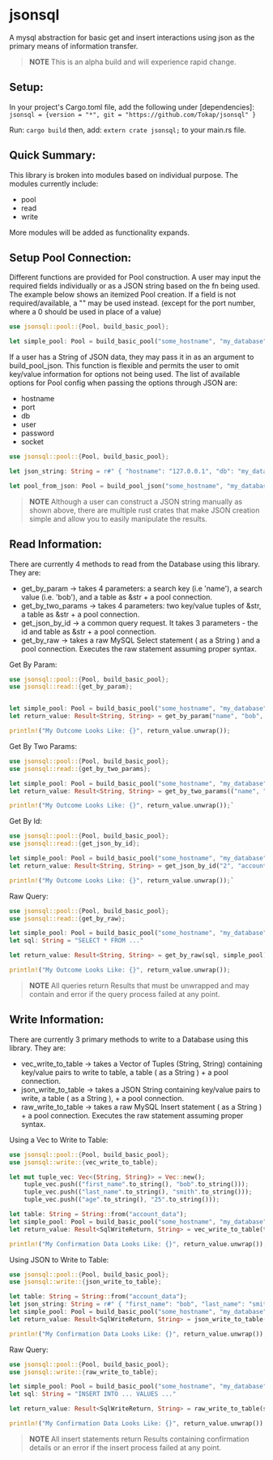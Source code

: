 # jsonsql

A mysql abstraction for basic get and insert interactions using json as the primary means of information transfer.

> **NOTE** This is an alpha build and will experience rapid change.

## Setup:

In your project's Cargo.toml file, add the following under [dependencies]:
`jsonsql = {version = "*", git = "https://github.com/Tokap/jsonsql" }`

Run: `cargo build`
then, add: `extern crate jsonsql;` to your main.rs file.

## Quick Summary:

This library is broken into modules based on individual purpose. The modules currently include:
  - pool
  - read
  - write

More modules will be added as functionality expands.  

## Setup Pool Connection:
Different functions are provided for Pool construction. A user may input the required fields individually or as a JSON string based on the fn being used.
The example below shows an itemized Pool creation. If a field is not required/available, a "" may be used instead. (except for the port number, where a 0 should be used in place of a value)

```rust
use jsonsql::pool::{Pool, build_basic_pool};

let simple_pool: Pool = build_basic_pool("some_hostname", "my_database", "user", "password", 3306);
```

If a user has a String of JSON data, they may pass it in as an argument to build_pool_json. This function is flexible and permits the user to omit key/value information for options not being used.
The list of available options for Pool config when passing the options through JSON are:
- hostname
- port
- db
- user
- password
- socket

```rust
use jsonsql::pool::{Pool, build_basic_pool};

let json_string: String = r#" { "hostname": "127.0.0.1", "db": "my_database", "user": "some_user", "password": "mediocre_password"  } "#;

let pool_from_json: Pool = build_pool_json("some_hostname", "my_database", "user", "password", 3306);
```

> **NOTE** Although a user can construct a JSON string manually as shown above, there are multiple rust crates that make JSON creation simple and allow you to easily manipulate the results.

## Read Information:

There are currently 4 methods to read from the Database using this library. They are:
- get_by_param -> takes 4 parameters: a search key (i.e 'name'), a search value (i.e. 'bob'), and a table as &str + a pool connection.
- get_by_two_params -> takes 4 parameters: two key/value tuples of &str, a table as &str + a pool connection.
- get_json_by_id -> a common query request. It takes 3 parameters - the id and table as &str + a pool connection.
- get_by_raw -> takes a raw MySQL Select statement ( as a String ) and a pool connection. Executes the raw statement assuming proper syntax.

Get By Param:
```rust
use jsonsql::pool::{Pool, build_basic_pool};
use jsonsql::read::{get_by_param};


let simple_pool: Pool = build_basic_pool("some_hostname", "my_database", "user", "password", 3306);
let return_value: Result<String, String> = get_by_param("name", "bob", "account_data", simple_pool);

println!("My Outcome Looks Like: {}", return_value.unwrap());
```

Get By Two Params:
```rust
use jsonsql::pool::{Pool, build_basic_pool};
use jsonsql::read::{get_by_two_params};

let simple_pool: Pool = build_basic_pool("some_hostname", "my_database", "user", "password", 3306);
let return_value: Result<String, String> = get_by_two_params(("name", "bob"),("id", "1"), "account_data", simple_pool);

println!("My Outcome Looks Like: {}", return_value.unwrap());`
```

Get By Id:
```rust
use jsonsql::pool::{Pool, build_basic_pool};
use jsonsql::read::{get_json_by_id};

let simple_pool: Pool = build_basic_pool("some_hostname", "my_database", "user", "password", 3306);
let return_value: Result<String, String> = get_json_by_id("2", "account_data", simple_pool);

println!("My Outcome Looks Like: {}", return_value.unwrap());`
```

Raw Query:
```rust
use jsonsql::pool::{Pool, build_basic_pool};
use jsonsql::read::{get_by_raw};

let simple_pool: Pool = build_basic_pool("some_hostname", "my_database", "user", "password", 3306);
let sql: String = "SELECT * FROM ..."

let return_value: Result<String, String> = get_by_raw(sql, simple_pool);

println!("My Outcome Looks Like: {}", return_value.unwrap());
```

> **NOTE** All queries return Results that must be unwrapped and may contain and error if the query process failed at any point.


## Write Information:

There are currently 3 primary methods to write to a Database using this library. They are:
- vec_write_to_table -> takes a Vector of Tuples (String, String) containing key/value pairs to write to table, a table ( as a String ) + a pool connection.
- json_write_to_table -> takes a JSON String containing key/value pairs to write, a table ( as a String ), + a pool connection.
- raw_write_to_table -> takes a raw MySQL Insert statement ( as a String ) + a pool connection. Executes the raw statement assuming proper syntax.

Using a Vec to Write to Table:
```rust
use jsonsql::pool::{Pool, build_basic_pool};
use jsonsql::write::{vec_write_to_table};

let mut tuple_vec: Vec<(String, String)> = Vec::new();
    tuple_vec.push(("first_name".to_string(), "bob".to_string()));
    tuple_vec.push(("last_name".to_string(), "smith".to_string()));
    tuple_vec.push(("age".to_string(), "25".to_string()));

let table: String = String::from("account_data");
let simple_pool: Pool = build_basic_pool("some_hostname", "my_database", "user", "password", 3306);
let return_value: Result<SqlWriteReturn, String> = vec_write_to_table(tuple_vec, table, simple_pool);

println!("My Confirmation Data Looks Like: {}", return_value.unwrap());
```

Using JSON to Write to Table:
```rust
use jsonsql::pool::{Pool, build_basic_pool};
use jsonsql::write::{json_write_to_table};

let table: String = String::from("account_data");
let json_string: String = r#" { "first_name": "bob", "last_name": "smith", "age": "25" } "#;
let simple_pool: Pool = build_basic_pool("some_hostname", "my_database", "user", "password", 3306);
let return_value: Result<SqlWriteReturn, String> = json_write_to_table(json_string, table, simple_pool);

println!("My Confirmation Data Looks Like: {}", return_value.unwrap());
```

Raw Query:
```rust
use jsonsql::pool::{Pool, build_basic_pool};
use jsonsql::write::{raw_write_to_table};

let simple_pool: Pool = build_basic_pool("some_hostname", "my_database", "user", "password", 3306);
let sql: String = "INSERT INTO ... VALUES ..."

let return_value: Result<SqlWriteReturn, String> = raw_write_to_table(sql, simple_pool);

println!("My Confirmation Data Looks Like: {}", return_value.unwrap());
```

> **NOTE** All insert statements return Results containing confirmation details or an error if the insert process failed at any point.
